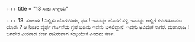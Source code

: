 +++
title = "13 ಸಾಕು ಸಞ್ಜಯ"

+++
13. ಸಂಜಯ ! ನಿಲ್ಲಿಸು ಬೊಗಳದಿರು, ಫಡ ! ಇವನನ್ನು ಹೊರಗೆ ತಳ್ಳಿ ಇವನನ್ನು ಅಲ್ಲಿಗೆ ಕಳುಹಿಸಿದವರು ಯಾರು ? ಆ ನೀಚರ ವ್ಯರ್ಥ ಗರ್ಜನೆಯ ಗ್ರಹ ಬಡಿದು ಇವನು ಬಳಲಿದ್ದಾನೆ. ಇವನು ಅವಿವೇಕ ಸಾಗರ. ಮಹಾರಾಜ ! ಜಗದೇಕ ವೀರನಾದ ಕರ್ಣ ನಾನಿರುವಾಗ ಸಂಧಿಯೇಕೆ ಎಂದನು ಕರ್ಣ.